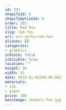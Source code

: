 ```yaml
---
id: 391
shopifyId: 0
shopifyOptionId: 0
order: 203
title: Red Fox
slug: red-fox
url: art-works/red-fox
aliases: []
categories:
- graphics
inStock: false
isVisible: true
location: ""
height: 30
width: 21
date: 2019-01-01T00:00:00Z
materials:
- ink
- paper
price: 100
mainImage: shibari-fox.jpg
---
```

